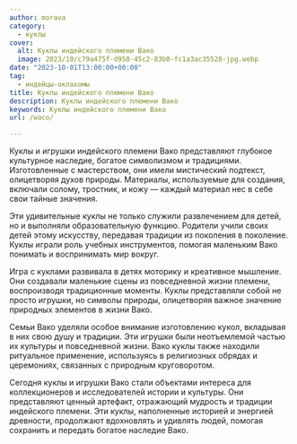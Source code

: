 ```yaml
---
author: morava
category:
  - куклы
cover:
  alt: Куклы индейского племени Вако
  image: 2023/10/c79a475f-d958-45c2-83b0-fc1a3ac35528-jpg.webp
date: "2023-10-01T13:00:00+00:00"
tag:
  - индейцы-оклахомы
title: Куклы индейского племени Вако
description: Куклы индейского племени Вако
keywords: Куклы индейского племени Вако
url: /waco/

---
```

Куклы и игрушки индейского племени Вако представляют глубокое культурное наследие, богатое символизмом и традициями. Изготовленные с мастерством, они имели мистический подтекст, олицетворяя духов природы. Материалы, используемые для создания, включали солому, тростник, и кожу — каждый материал нес в себе свои тайные значения.

Эти удивительные куклы не только служили развлечением для детей, но и выполняли образовательную функцию. Родители учили своих детей этому искусству, передавая традиции из поколения в поколение. Куклы играли роль учебных инструментов, помогая маленьким Вако понимать и воспринимать мир вокруг.

Игра с куклами развивала в детях моторику и креативное мышление. Они создавали маленькие сцены из повседневной жизни племени, воспроизводя традиционные моменты. Куклы представляли собой не просто игрушки, но символы природы, олицетворяя важное значение природных элементов в жизни Вако.

Семьи Вако уделяли особое внимание изготовлению кукол, вкладывая в них свою душу и традиции. Эти игрушки были неотъемлемой частью их культуры и повседневной жизни. Вако куклы также находили ритуальное применение, используясь в религиозных обрядах и церемониях, связанных с природным круговоротом.

Сегодня куклы и игрушки Вако стали объектами интереса для коллекционеров и исследователей истории и культуры. Они представляют ценный артефакт, отражающий мудрость и традиции индейского племени. Эти куклы, наполненные историей и энергией древности, продолжают вдохновлять и удивлять людей, помогая сохранить и передать богатое наследие Вако.

